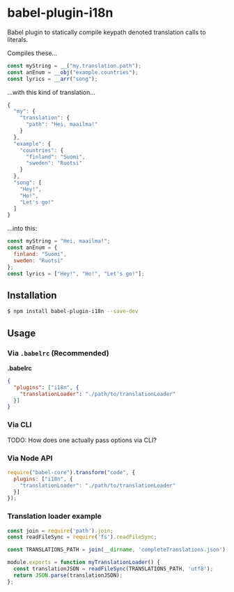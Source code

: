 # babel-plugin-i18n

Babel plugin to statically compile keypath denoted translation calls to literals.

Compiles these...

```js
const myString = __("my.translation.path");
const anEnum = __obj("example.countries");
const lyrics = __arr("song");
```

...with this kind of translation...

```js
{
  "my": {
    "translation": {
      "path": "Hei, maailma!"
    }
  },
  "example": {
    "countries": {
      "finland": "Suomi",
      "sweden": "Ruotsi"
    }
  },
  "song": [
    "Hey!",
    "Ho!",
    "Let's go!"
  ]
}
```

...into this:

```js
const myString = "Hei, maailma!";
const anEnum = {
  finland: "Suomi",
  sweden: "Ruotsi"
};
const lyrics = ["Hey!", "Ho!", "Let's go!"];
```

## Installation

```sh
$ npm install babel-plugin-i18n --save-dev
```

## Usage

### Via `.babelrc` (Recommended)

**.babelrc**

```json
{
  "plugins": ["i18n", {
    "translationLoader": "./path/to/translationLoader"
  }]
}
```

### Via CLI

TODO: How does one actually pass options via CLI?

### Via Node API

```javascript
require("babel-core").transform("code", {
  plugins: ["i18n", {
    "translationLoader": "./path/to/translationLoader"
  }]
});
```

### Translation loader example

```js
const join = require('path').join;
const readFileSync = require('fs').readFileSync;

const TRANSLATIONS_PATH = join(__dirname, 'completeTranslations.json');

module.exports = function myTranslationLoader() {
  const translationJSON = readFileSync(TRANSLATIONS_PATH, 'utf8');
  return JSON.parse(translationJSON);
};
```

